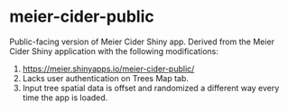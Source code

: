 # meier-cider-public
Public-facing version of Meier Cider Shiny app. Derived from the Meier Cider Shiny application with the following modifications:

1. https://meier.shinyapps.io/meier-cider-public/
1. Lacks user authentication on Trees Map tab.
1. Input tree spatial data is offset and randomized a different way every time the app is loaded.
